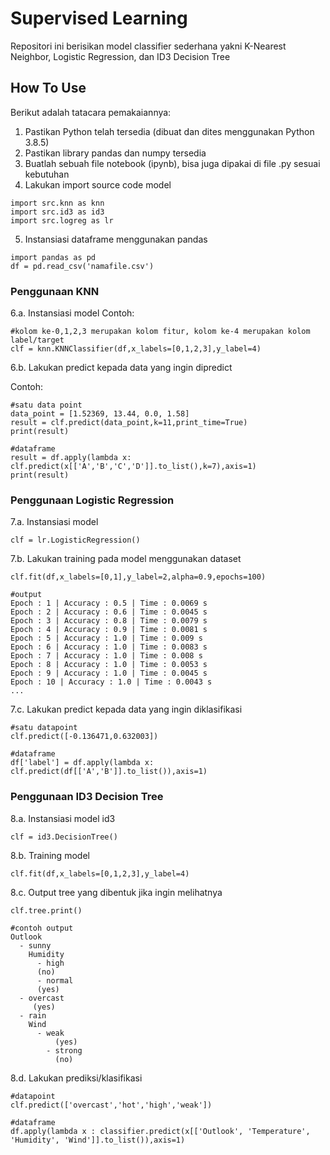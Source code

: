 # Supervised Learning
Repositori ini berisikan model classifier sederhana yakni K-Nearest Neighbor, Logistic Regression, dan ID3 Decision Tree

## How To Use
Berikut adalah tatacara pemakaiannya:
1. Pastikan Python telah tersedia (dibuat dan dites menggunakan Python 3.8.5)
2. Pastikan library pandas dan numpy tersedia
3. Buatlah sebuah file notebook (ipynb), bisa juga dipakai di file .py sesuai kebutuhan
4. Lakukan import source code model

```
import src.knn as knn
import src.id3 as id3
import src.logreg as lr
```

5. Instansiasi dataframe menggunakan pandas

```
import pandas as pd
df = pd.read_csv('namafile.csv')
```

### Penggunaan KNN

6.a. Instansiasi model
Contoh:
```
#kolom ke-0,1,2,3 merupakan kolom fitur, kolom ke-4 merupakan kolom label/target
clf = knn.KNNClassifier(df,x_labels=[0,1,2,3],y_label=4)
```

6.b. Lakukan predict kepada data yang ingin dipredict

Contoh:

```
#satu data point
data_point = [1.52369, 13.44, 0.0, 1.58]
result = clf.predict(data_point,k=11,print_time=True)
print(result)

#dataframe
result = df.apply(lambda x: clf.predict(x[['A','B','C','D']].to_list(),k=7),axis=1)
print(result)
```

### Penggunaan Logistic Regression

7.a. Instansiasi model

```
clf = lr.LogisticRegression()
```

7.b. Lakukan training pada model menggunakan dataset

```
clf.fit(df,x_labels=[0,1],y_label=2,alpha=0.9,epochs=100)

#output
Epoch : 1 | Accuracy : 0.5 | Time : 0.0069 s
Epoch : 2 | Accuracy : 0.6 | Time : 0.0045 s
Epoch : 3 | Accuracy : 0.8 | Time : 0.0079 s
Epoch : 4 | Accuracy : 0.9 | Time : 0.0081 s
Epoch : 5 | Accuracy : 1.0 | Time : 0.009 s
Epoch : 6 | Accuracy : 1.0 | Time : 0.0083 s
Epoch : 7 | Accuracy : 1.0 | Time : 0.008 s
Epoch : 8 | Accuracy : 1.0 | Time : 0.0053 s
Epoch : 9 | Accuracy : 1.0 | Time : 0.0045 s
Epoch : 10 | Accuracy : 1.0 | Time : 0.0043 s
...
```

7.c. Lakukan predict kepada data yang ingin diklasifikasi

```
#satu datapoint
clf.predict([-0.136471,0.632003])

#dataframe
df['label'] = df.apply(lambda x: clf.predict(df[['A','B']].to_list()),axis=1)
```

### Penggunaan ID3 Decision Tree

8.a. Instansiasi model id3

```
clf = id3.DecisionTree()
```

8.b. Training model

```
clf.fit(df,x_labels=[0,1,2,3],y_label=4)
```

8.c. Output tree yang dibentuk jika ingin melihatnya

```
clf.tree.print()

#contoh output
Outlook
  - sunny
    Humidity
      - high
      (no)
      - normal
      (yes)
  - overcast
	 (yes)
  - rain
    Wind
      - weak
		  (yes)
	    - strong
		  (no)
```

8.d. Lakukan prediksi/klasifikasi

```
#datapoint
clf.predict(['overcast','hot','high','weak'])

#dataframe
df.apply(lambda x : classifier.predict(x[['Outlook', 'Temperature', 'Humidity', 'Wind']].to_list()),axis=1)
```

